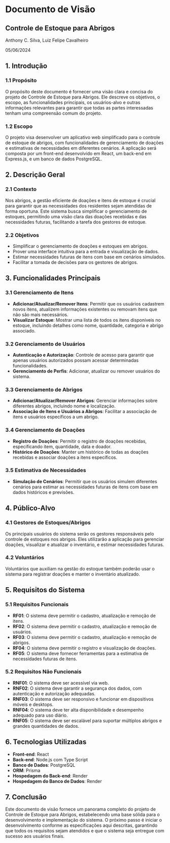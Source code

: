 # Documento de Visão

## Controle de Estoque para Abrigos

Anthony C. Silva, Luiz Felipe Cavalheiro

05/06/2024

## 1. Introdução

### 1.1 Propósito
O propósito deste documento é fornecer uma visão clara e concisa do projeto de Controle de Estoque para Abrigos. Ele descreve os objetivos, o escopo, as funcionalidades principais, os usuários-alvo e outras informações relevantes para garantir que todas as partes interessadas tenham uma compreensão comum do projeto.

### 1.2 Escopo
O projeto visa desenvolver um aplicativo web simplificado para o controle de estoque de abrigos, com funcionalidades de gerenciamento de doações e estimativas de necessidades em diferentes cenários. A aplicação será composta por um front-end desenvolvido em React, um back-end em Express.js, e um banco de dados PostgreSQL.

## 2. Descrição Geral

### 2.1 Contexto
Nos abrigos, a gestão eficiente de doações e itens de estoque é crucial para garantir que as necessidades dos residentes sejam atendidas de forma oportuna. Este sistema busca simplificar o gerenciamento de estoques, permitindo uma visão clara das doações recebidas e das necessidades futuras, facilitando a tarefa dos gestores de estoque.

### 2.2 Objetivos
- Simplificar o gerenciamento de doações e estoques em abrigos.
- Prover uma interface intuitiva para a entrada e visualização de dados.
- Estimar necessidades futuras de itens com base em cenários simulados.
- Facilitar a tomada de decisões para os gestores de abrigos.

## 3. Funcionalidades Principais

### 3.1 Gerenciamento de Itens
- **Adicionar/Atualizar/Remover Itens**: Permitir que os usuários cadastrem novos itens, atualizem informações existentes ou removam itens que não são mais necessários.
- **Visualizar Estoque**: Mostrar uma lista de todos os itens disponíveis no estoque, incluindo detalhes como nome, quantidade, categoria e abrigo associado.

### 3.2 Gerenciamento de Usuários
- **Autenticação e Autorização**: Controle de acesso para garantir que apenas usuários autorizados possam acessar determinadas funcionalidades.
- **Gerenciamento de Perfis**: Adicionar, atualizar ou remover usuários do sistema.

### 3.3 Gerenciamento de Abrigos
- **Adicionar/Atualizar/Remover Abrigos**: Gerenciar informações sobre diferentes abrigos, incluindo nome e localização.
- **Associação de Itens e Usuários a Abrigos**: Facilitar a associação de itens e usuários específicos a um abrigo.

### 3.4 Gerenciamento de Doações
- **Registro de Doações**: Permitir o registro de doações recebidas, especificando item, quantidade, data e doador.
- **Histórico de Doações**: Manter um histórico de todas as doações recebidas e associar doações a itens específicos.

### 3.5 Estimativa de Necessidades
- **Simulação de Cenários**: Permitir que os usuários simulem diferentes cenários para estimar as necessidades futuras de itens com base em dados históricos e previsões.

## 4. Público-Alvo

### 4.1 Gestores de Estoques/Abrigos
Os principais usuários do sistema serão os gestores responsáveis pelo controle de estoques nos abrigos. Eles utilizarão a aplicação para gerenciar doações, visualizar e atualizar o inventário, e estimar necessidades futuras.

### 4.2 Voluntários
Voluntários que auxiliam na gestão do estoque também poderão usar o sistema para registrar doações e manter o inventário atualizado.

## 5. Requisitos do Sistema

### 5.1 Requisitos Funcionais
- **RF01**: O sistema deve permitir o cadastro, atualização e remoção de itens.
- **RF02**: O sistema deve permitir o cadastro, atualização e remoção de usuários.
- **RF03**: O sistema deve permitir o cadastro, atualização e remoção de abrigos.
- **RF04**: O sistema deve permitir o registro e visualização de doações.
- **RF05**: O sistema deve fornecer ferramentas para a estimativa de necessidades futuras de itens.

### 5.2 Requisitos Não Funcionais
- **RNF01**: O sistema deve ser acessível via web.
- **RNF02**: O sistema deve garantir a segurança dos dados, com autenticação e autorização adequadas.
- **RNF03**: O sistema deve ser responsivo e funcionar em dispositivos móveis e desktops.
- **RNF04**: O sistema deve ter alta disponibilidade e desempenho adequado para uso diário.
- **RNF05**: O sistema deve ser escalável para suportar múltiplos abrigos e grandes quantidades de dados.

## 6. Tecnologias Utilizadas
- **Front-end**: React
- **Back-end**: Node.js com Type Script
- **Banco de Dados**: PostgreSQL
- **ORM**: Prisma
- **Hospedagem do Back-end**: Render
- **Hospedagem do Banco de Dados**: Render

## 7. Conclusão
Este documento de visão fornece um panorama completo do projeto de Controle de Estoque para Abrigos, estabelecendo uma base sólida para o desenvolvimento e implementação do sistema. O próximo passo é iniciar o desenvolvimento conforme as especificações aqui descritas, garantindo que todos os requisitos sejam atendidos e que o sistema seja entregue com sucesso aos usuários finais.
